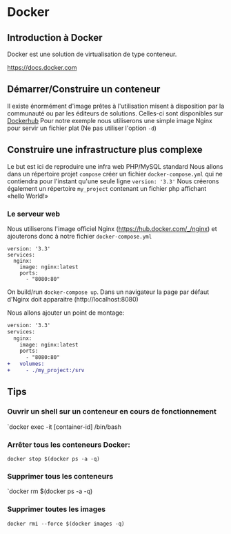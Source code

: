# Docker

## Introduction à Docker

Docker est une solution de virtualisation de type conteneur.

https://docs.docker.com

## Démarrer/Construire un conteneur

Il existe énormément d'image prêtes à l'utilisation misent à disposition par la communauté ou par les éditeurs de solutions.
Celles-ci sont disponibles sur [Dockerhub](https://hub.docker.com/)
Pour notre exemple nous utiliserons une simple image Nginx pour servir un fichier plat (Ne pas utiliser l'option `-d`)

## Construire une infrastructure plus complexe

Le but est ici de reproduire une infra web PHP/MySQL standard
Nous allons dans un répertoire projet `compose` créer un fichier `docker-compose.yml` qui ne contiendra pour l'instant qu'une seule ligne `version: '3.3'`
Nous créerons également un répertoire `my_project` contenant un fichier php affichant «hello World!»

### Le serveur web

Nous utiliserons l'image officiel Nginx (https://hub.docker.com/_/nginx) et ajouterons donc à notre fichier `docker-compose.yml`

```
version: '3.3'
services:
  nginx:
    image: nginx:latest
    ports:
      - "8080:80"
```

On build/run `docker-compose up`. Dans un navigateur la page par défaut d'Nginx doit apparaitre (http://localhost:8080)

Nous allons ajouter un point de montage:

```diff
version: '3.3'
services:
  nginx:
    image: nginx:latest
    ports:
      - "8080:80"
+   volumes:
+     - ./my_project:/srv
```

## Tips

### Ouvrir un shell sur un conteneur en cours de fonctionnement

`docker exec -it [container-id] /bin/bash

### Arrêter tous les conteneurs Docker:

`docker stop $(docker ps -a -q)`

### Supprimer tous les conteneurs

`docker rm $(docker ps -a -q)

### Supprimer toutes les images

`docker rmi --force $(docker images -q)`
